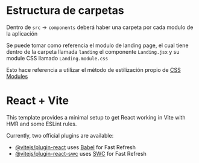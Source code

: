 # Estructura de carpetas

Dentro de `src` -> `components` deberá haber una carpeta por cada modulo de la aplicación 

Se puede tomar como referencia el modulo de landing page, el cual tiene dentro de la carpeta llamada `landing` el componente `Landing.jsx` y su module CSS llamado `Landing.module.css`

Esto hace referencia a utilizar el método de estilización propio de [CSS Modules](https://keepcoding.io/blog/css-modules-en-react/)

# React + Vite

This template provides a minimal setup to get React working in Vite with HMR and some ESLint rules.

Currently, two official plugins are available:

- [@vitejs/plugin-react](https://github.com/vitejs/vite-plugin-react/blob/main/packages/plugin-react/README.md) uses [Babel](https://babeljs.io/) for Fast Refresh
- [@vitejs/plugin-react-swc](https://github.com/vitejs/vite-plugin-react-swc) uses [SWC](https://swc.rs/) for Fast Refresh


